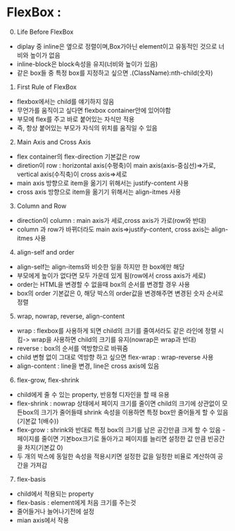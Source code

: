 # FlexBox :
0. Life Before FlexBox
- diplay 중 inline은 옆으로 정렬이며,Box가아닌 element이고 유동적인 것으로 너비와 높이가 없음
- inline-block은 block속성을 유지(너비와 높이가 있음)
- 같은 box들 중 특정 box를 지정하고 싶으면 .(ClassName):nth-child(숫자)  

1. First Rule of FlexBox
- flexbox에서는 child를 얘기하지 않음
- 무언가를 움직이고 싶다면 flexbox container안에 있어야함
- 부모에 flex를 주고 바로 붙어있는 자식만 적용
- 즉, 항상 붙어있는 부모가 자식의 위치를 움직일 수 있음  

2. Main Axis and Cross Axis
- flex container의 flex-direction 기본값은 row
- diretion이 row : horizontal axis(수평축)이 main axis(axis-중심선)=>가로, vertical axis(수직축)이 cross axis=>세로
- main axis 방향으로 item을 옮기기 위해서는 justify-content 사용
- cross axis 방향으로 item을 옮기기 위해서는 align-itmes 사용  

3. Column and Row
- direction이 column : main axis가 세로,cross axis가 가로(row와 반대)
- column 과 row가 바뀌더라도 main axis=>justify-content, cross axis는 align-itmes 사용  

4. align-self and order
- align-self는 align-items와 비슷한 일을 하지만 한 box에만 해당
- 부모에게 높이가 없다면 모두 가운데 있게 됨(row에서 cross axis가 세로)
- order는 HTML을 변경할 수 없을때 box의 순서를 변경할 경우 사용
- box의 order 기본값은 0, 해당 박스의 order값을 변경해주면 변경된 숫자 순서로 정렬  

5. wrap, nowrap, reverse, align-content
- wrap : flexbox를 사용하게 되면 child의 크기를 줄여서라도 같은 라인에 정렬 시킴-> wrap을 사용하면 child의 크기를 유지(nowrap은 wrap과 반대)
- reverse : box의 순서를 역방향으로 바꿔줌
- child 변형 없이 그대로 역방향 하고 싶으면 flex-wrap : wrap-reverse 사용
- align-content : line을 변경, line은 cross axis에 있음  

6. flex-grow, flex-shrink
- child에게 줄 수 있는 property, 반응형 디자인을 할 때 유용
-  flex-shrink : nowrap 상태에서 페이지 크기를 줄이면 child의 크기에 상관없이 모든box의 크기가 줄어들때 shrink 속성을 이용하면 특정 box만 줄어들게 할 수 있음(기본값 1(배수))
- flex-grow : shrink와 반대로 특정 box의 크기를 남은 공간만큼 크게 할 수 있음 - 페이지를 줄이면 기본box크기로 돌아가고 페이지를 늘리면 설정한 값 만큼 빈공간을 차지(기본값 0)
- 두 개의 박스에 동일한 속성을 적용시키면 설정한 값을 일정한 비율로 계산하여 공간을 가져감

7. flex-basis
- child에서 적용되는 property
- flex-basis : element에게 처음 크기를 주는것
- 줄어들거나 늘어나기전에 설정
- mian axis에서 작용


